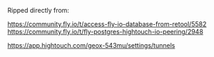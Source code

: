 Ripped directly from:

https://community.fly.io/t/access-fly-io-database-from-retool/5582
https://community.fly.io/t/fly-postgres-hightouch-io-peering/2948

https://app.hightouch.com/geox-543mu/settings/tunnels

